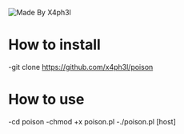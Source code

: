![Made By X4ph3l](http://i.imgur.com/oqfXKIR.png)
                             
                             
                             
 # **How to install**
 
 -git clone https://github.com/x4ph3l/poison
 
 # **How to use**
 
 -cd poison
 -chmod +x poison.pl
 -./poison.pl [host]

